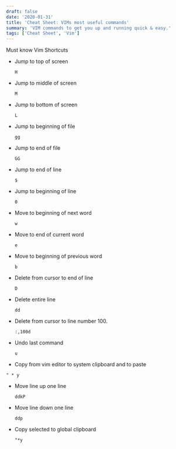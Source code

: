 ```yaml
---
draft: false
date: '2020-01-31'
title: 'Cheat Sheet: VIMs most useful commands'
summary: 'VIM commands to get you up and running quick & easy.'
tags: ['Cheat Sheet', 'Vim']
---
```


Must know Vim Shortcuts

- Jump to top of screen

  `H`

- Jump to middle of screen

  `M`

- Jump to bottom of screen

  `L`

- Jump to beginning of file

  `gg`

- Jump to end of file

  `GG`

- Jump to end of line

  `$`

- Jump to beginning of line

  `0`

- Move to beginning of next word

  `w`

- Move to end of current word

  `e`

- Move to beginning of previous word

  `b`

- Delete from cursor to end of line

  `D`

- Delete entire line

  `dd`

- Delete from cursor to line number 100.

  `:,100d`

- Undo last command

  `u`

- Copy from vim editor to system clipboard and to paste

`" * y`

- Move line up one line

  `ddkP`

- Move line down one line

  `ddp`

- Copy selected to global clipboard

  `"*y`
